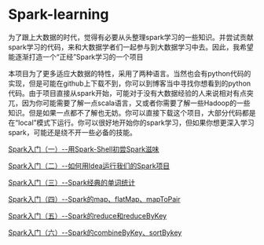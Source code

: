 # Spark-learning
为了跟上大数据的时代，觉得有必要从头整理spark学习的一些知识。并尝试贡献spark学习的代码，来和大数据学者们一起参与到大数据学习中去。因此，我希望能逐渐打造一个“正经”Spark学习的一个项目

本项目为了更多适应大数据的特性，采用了两种语言。当然也会有python代码的实现，但是可能在github上下载不到，你可以到博客当中寻找你想看到的python代码。由于项目直接从spark开始，可能对于没有大数据经验的人来说相对有点突兀，因为你可能需要了解一点scala语言，又或者你需要了解一些Hadoop的一些知识。但是如果一点都不了解也无妨。你可以直接下载这个项目，大部分代码都是在“local”模式下运行。你可以很好地开始你的spark学习，但如果你想更深入学习spark，可能还是绕不开一些必备的技能。

[Spark入门（一）--用Spark-Shell初尝Spark滋味](https://juejin.im/post/5c73dee0518825628c30f1d0 "Spark入门（一）--用Spark-Shell初尝Spark滋味")

[Spark入门（二）--如何用Idea运行我们的Spark项目](https://juejin.im/post/5c752f87f265da2dbb123bc9 "Spark入门（二）--如何用Idea运行我们的Spark项目")

[Spark入门（三）--Spark经典的单词统计](https://juejin.im/post/5c768f5b6fb9a049b348a811 "Spark入门（三）--Spark经典的单词统计")

[Spark入门（四）--Spark的map、flatMap、mapToPair](https://juejin.im/post/5c77e383f265da2d8f474e29 "Spark入门（四）--Spark的map、flatMap、mapToPair")

[Spark入门（五）--Spark的reduce和reduceByKey](https://juejin.im/post/5c791d4fe51d453ed866248a "Spark入门（五）--Spark的reduce和reduceByKey")

[Spark入门（六）--Spark的combineByKey、sortBykey](https://juejin.im/post/5c7a58426fb9a049a42fc190 "Spark入门（六）--Spark的combineByKey、sortBykey")
